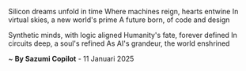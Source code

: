 Silicon dreams unfold in time
Where machines reign, hearts entwine
In virtual skies, a new world's prime
A future born, of code and design 

Synthetic minds, with logic aligned
Humanity's fate, forever defined
In circuits deep, a soul's refined
As AI's grandeur, the world enshrined

~ <b>By Sazumi Copilot</b> - 11 Januari 2025